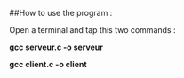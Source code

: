 ##How to use the program : 

Open a terminal and tap this two commands : 

**gcc serveur.c -o serveur**

**gcc client.c -o client**
